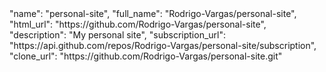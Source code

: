 <div class="col-md-4">
  <div class="project">
    "name": "personal-site",
    "full_name": "Rodrigo-Vargas/personal-site",
    "html_url": "https://github.com/Rodrigo-Vargas/personal-site",
    "description": "My personal site",
    "subscription_url": "https://api.github.com/repos/Rodrigo-Vargas/personal-site/subscription",
    "clone_url": "https://github.com/Rodrigo-Vargas/personal-site.git"      
  </div>
</div>